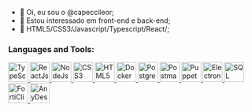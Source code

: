 - 👋 Oi, eu sou o @capeccileor;
- 👀 Estou interessado em front-end e back-end;
- 🌱 HTML5/CSS3/Javascript/Typescript/React/;

<h3 align="left">Languages and Tools:</h3>
<p align="left">
   <a href="https://www.typescriptlang.org" target="_blank" rel="noreferrer">
   <img
      src="https://cdn.jsdelivr.net/gh/devicons/devicon/icons/typescript/typescript-original.svg"
      alt="TypeScript"
      width="40"
      height="40"
      />
   </a>
   <a href="https://react.dev/" target="_blank" rel="noreferrer">
   <img
      src="https://cdn.jsdelivr.net/gh/devicons/devicon/icons/react/react-original.svg"
      alt="ReactJs"
      width="40"
      height="40"
      />
   </a>
   <a href="https://nodejs.org/en" target="_blank" rel="noreferrer">
   <img
      src="https://cdn.jsdelivr.net/gh/devicons/devicon/icons/nodejs/nodejs-original.svg"
      alt="NodeJs"
      width="40"
      height="40"
      />
   </a>
   <a href="https://www.w3schools.com/css/" target="_blank" rel="noreferrer">
   <img
      src="https://cdn.jsdelivr.net/gh/devicons/devicon/icons/css3/css3-original.svg"
      alt="CSS3"
      width="40"
      height="40"
      />
   </a>
   <a href="https://www.w3.org/html/" target="_blank" rel="noreferrer">
   <img
      src="https://cdn.jsdelivr.net/gh/devicons/devicon/icons/html5/html5-original.svg"
      alt="HTML5"
      width="40"
      height="40"
      />
   </a>
   <a href="https://www.docker.com/" target="_blank" rel="noreferrer">
   <img
      src="https://cdn.jsdelivr.net/gh/devicons/devicon/icons/docker/docker-original.svg"
      alt="Docker"
      width="40"
      height="40"
      />
   </a>
   <a href="https://www.postgresql.org" target="_blank" rel="noreferrer">
   <img
      src="https://cdn.jsdelivr.net/gh/devicons/devicon/icons/postgresql/postgresql-original.svg"
      alt="PostgreSQL"
      width="40"
      height="40"
      />
   </a>
   <a href="https://postman.com" target="_blank" rel="noreferrer">
   <img
      src="https://www.vectorlogo.zone/logos/getpostman/getpostman-icon.svg"
      alt="Postman"
      width="40"
      height="40"
      />
   </a>
   <a href="https://pptr.dev" target="_blank" rel="noreferrer">
   <img
      src="https://cdn.jsdelivr.net/gh/devicons/devicon/icons/chrome/chrome-original.svg"
      alt="Puppeteer"
      width="40"
      height="40"
      />
   </a>
   <a href="https://www.electronjs.org/" target="_blank" rel="noreferrer">
   <img
      src="https://www.vectorlogo.zone/logos/electronjs/electronjs-icon.svg"
      alt="Electron"
      width="40"
      height="40"
      />
   </a>
   <a href="https://www.microsoft.com/en-us/sql-server" target="_blank" rel="noreferrer">
   <img
      src="https://cdn.jsdelivr.net/gh/devicons/devicon/icons/microsoftsqlserver/microsoftsqlserver-plain.svg"
      alt="SQL Server"
      width="40"
      height="40"
      />
   </a>
   <a href="https://fortinet.com" target="_blank" rel="noreferrer">
   <img
      src="https://upload.wikimedia.org/wikipedia/commons/3/35/Fortinet_logo.svg"
      alt="FortiClient"
      width="40"
      height="40"
      />
   </a>
   <a href="https://anydesk.com" target="_blank" rel="noreferrer">
   <img
      src="https://upload.wikimedia.org/wikipedia/commons/5/5f/AnyDesk_logo.svg"
      alt="AnyDesk"
      width="40"
      height="40"
      />
   </a>
</p>
